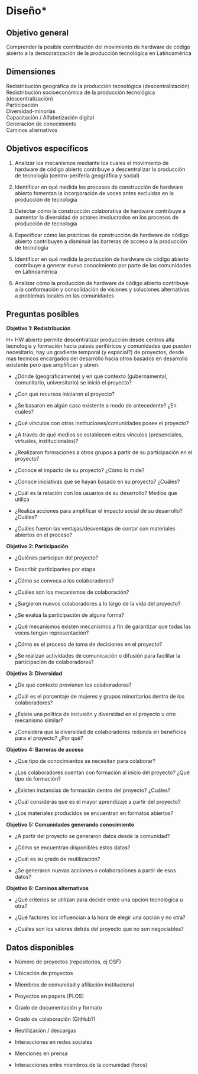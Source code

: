 # Diseño*

## Objetivo general

Comprender la posible contribución del movimiento de hardware de código abierto a la democratización de la producción tecnológica en Latinoamérica

## Dimensiones

Redistribución geográfica de la producción tecnológica (descentralización)    
Redistribución socioeconómica de la producción tecnológica (descentralización)    
Participación    
Diversidad-minorías    
Capacitación / Alfabetización digital    
Generación de conocimiento    
Caminos alternativos    

## **Objetivos específicos**

1. Analizar los mecanismos mediante los cuales el movimiento de hardware de código abierto contribuye a descentralizar la producción de tecnología (centro-periferia geográfica y social)

2. Identificar en qué medida los procesos de construcción de hardware abierto fomentan la incorporación de voces antes excluidas en la producción de tecnología

3. Detectar cómo la construcción colaborativa de hardware contribuye a aumentar la diversidad de actores involucrados en los procesos de producción de tecnología

4. Especificar cómo las prácticas de construcción de hardware de código abierto contribuyen a disminuir las barreras de acceso a la producción de tecnología

5. Identificar en qué medida la producción de hardware de código abierto contribuye a generar nuevo conocimiento por parte de las comunidades en Latinoamérica

6. Analizar cómo la producción de hardware de código abierto contribuye a la conformación y consolidación de visiones y soluciones alternativas a problemas locales en las comunidades

## Preguntas posibles

**Objetivo 1: Redistribución**

H= HW abierto permite descentralizar producción desde centros alta tecnología y formación hacia países periféricos y comunidades que pueden necesitarlo, hay un gradiente temporal (y espacial?) de proyectos, desde mas tecnicos encargados del desarrollo hacia otros basados en desarrollo existente pero que amplifican y abren.

* ¿Dónde (geográficamente) y en qué contexto (gubernamental, comunitario, universitario) se inició el proyecto?

* ¿Con qué recursos iniciaron el proyecto?

* ¿Se basaron en algún caso existente a modo de antecedente? ¿En cuáles?

* ¿Qué vínculos con otras instituciones/comunidades posee el proyecto?

* ¿A través de qué medios se establecen estos vínculos (presenciales, virtuales, institucionales)?

* ¿Realizaron formaciones a otros grupos a partir de su participación en el proyecto?

* ¿Conoce el impacto de su proyecto? ¿Cómo lo mide?

* ¿Conoce iniciativas que se hayan basado en su proyecto? ¿Cuáles?

* ¿Cuál es la relación con los usuarios de su desarrollo? Medios que utiliza

* ¿Realiza acciones para amplificar el impacto social de su desarrollo? ¿Cuáles?

* ¿Cuáles fueron las ventajas/desventajas de contar con materiales abiertos en el proceso?


**Objetivo 2: Participación**

* ¿Quiénes participan del proyecto? 

* Describir participantes por etapa

* ¿Cómo se convoca a los colaboradores?

* ¿Cuáles son los mecanismos de colaboración?

* ¿Surgieron nuevos colaboradores a lo largo de la vida del proyecto?

* ¿Se evalúa la participación de alguna forma?

* ¿Qué mecanismos existen mecanismos a fin de garantizar que todas las voces tengan representación?

* ¿Cómo es el proceso de toma de decisiones en el proyecto?

* ¿Se realizan actividades de comunicación o difusión para facilitar la participación de colaboradores?


**Objetivo 3: Diversidad**

* ¿De qué contexto provienen los colaboradores?

* ¿Cuál es el porcentaje de mujeres y grupos minoritarios dentro de los colaboradores?

* ¿Existe una política de inclusión y diversidad en el proyecto u otro mecanismo similar?

* ¿Considera que la diversidad de colaboradores redunda en beneficios para el proyecto? ¿Por qué?


**Objetivo 4: Barreras de acceso**

* ¿Que tipo de conocimientos se necesitan para colaborar?

* ¿Los colaboradores cuentan con formación al inicio del proyecto? ¿Qué tipo de formación?

* ¿Existen instancias de formación dentro del proyecto? ¿Cuáles?

* ¿Cuál considerás que es el mayor aprendizaje a partir del proyecto?

* ¿Los materiales producidos se encuentran en formatos abiertos?


**Objetivo 5: Comunidades generando conocimiento**

* ¿A partir del proyecto se generaron datos desde la comunidad?

* ¿Cómo se encuentran disponibles estos datos?

* ¿Cuál es su grado de reutilización?

* ¿Se generaron nuevas acciones o colaboraciones a partir de esos datos?


**Objetivo 6: Caminos alternativos**

* ¿Qué criterios se utilizan para decidir entre una opción tecnológica u otra?

* ¿Qué factores los influencian a la hora de elegir una opción y no otra?

* ¿Cuáles son los valores detrás del proyecto que no son negociables?


## Datos disponibles

* Número de proyectos (repositorios, ej OSF)

* Ubicación de proyectos

* Miembros de comunidad y afiliación institucional

* Proyectos en papers (PLOS)

* Grado de documentación y formato

* Grado de colaboración (GitHub?)

* Reutilización / descargas

* Interacciones en redes sociales

* Menciones en prensa

* Interacciones entre miembros de la comunidad (foros)

